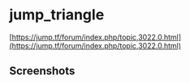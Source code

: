 # jump_triangle

[https://jump.tf/forum/index.php/topic,3022.0.html](https://jump.tf/forum/index.php/topic,3022.0.html)

## Screenshots

